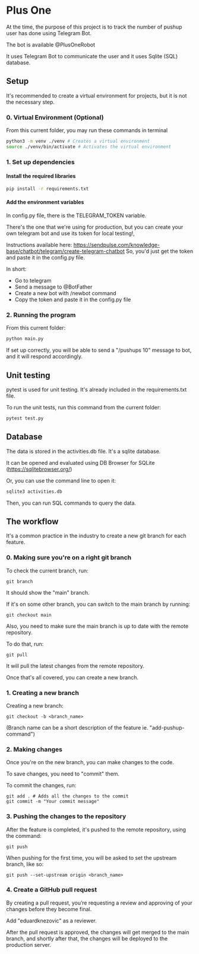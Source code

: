 
# Plus One


At the time, the purpose of this project is to track 
the number of pushup user has done using Telegram Bot.

The bot is available @PlusOneRobot

It uses Telegram Bot to communicate the user and it
uses Sqlite (SQL) database. 

## Setup

It's recommended to create a virtual environment for projects, but 
it is not the necessary step.

### 0. Virtual Environment (Optional)

From this current folder, you may run these commands in terminal

```bash
python3 -m venv ./venv # Creates a virtual environment
source ./venv/bin/activate # Activates the virtual environment
```

### 1. Set up dependencies

#### Install the required libraries

```bash
pip install -r requirements.txt
```

#### Add the environment variables

In config.py file, there is the TELEGRAM_TOKEN variable.

There's the one that we're using for production, but you can
create your own telegram bot and use its token for local testing!,

Instructions available here: https://sendpulse.com/knowledge-base/chatbot/telegram/create-telegram-chatbot
So, you'd just get the token and paste it in the config.py file.

In short:
- Go to telegram
- Send a message to @BotFather
- Create a new bot with /newbot command
- Copy the token and paste it in the config.py file

### 2. Running the program

From this current folder:

```bash
python main.py
```

If set up correctly, you will be able to send a 
"/pushups 10" message to bot, and it will respond accordingly.

## Unit testing

pytest is used for unit testing. It's already included in the requirements.txt file.

To run the unit tests, run this command from the current folder:

```bash
pytest test.py
```

## Database

The data is stored in the activities.db file. It's a sqlite database.

It can be opened and evaluated using DB Browser for SQLite (https://sqlitebrowser.org/)

Or, you can use the command line to open it:

```bash
sqlite3 activities.db
```

Then, you can run SQL commands to query the data.

## The workflow

It's a common practice in the industry to 
create a new git branch for each feature.

### 0. Making sure you're on a right git branch

To check the current branch, run:
```
git branch
```

It should show the "main" branch.

If it's on some other branch, you can switch to the main branch by running:
```
git checkout main
```

Also, you need to make sure the main branch is up to date with the remote repository.

To do that, run:
```
git pull
```

It will pull the latest changes from the remote repository.

Once that's all covered, you can create a new branch.

### 1. Creating a new branch

Creating a new branch:
```
git checkout -b <branch_name>
```

(Branch name can be a short description of the feature ie. "add-pushup-command")

### 2. Making changes

Once you're on the new branch, you can make changes to the code.

To save changes, you need to "commit" them.

To commit the changes, run:
```
git add . # Adds all the changes to the commit
git commit -m "Your commit message" 
```

### 3. Pushing the changes to the repository

After the feature is completed, it's pushed to the remote repository,
using the command:
```
git push
```

When pushing for the first time, you will be asked to set the upstream branch, like so:
```
git push --set-upstream origin <branch_name>
```

### 4. Create a GitHub pull request

By creating a pull request, you’re requesting a review and approving of your changes before they become final.

Add "eduardknezovic" as a reviewer.

After the pull request is approved, the changes will get merged to the main branch, and shortly after that,
the changes will be deployed to the production server.
